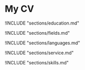 <!-- index.md -->
# My CV

!INCLUDE "sections/education.md"

!INCLUDE "sections/fields.md"

!INCLUDE "sections/languages.md"

!INCLUDE "sections/service.md"

!INCLUDE "sections/skills.md"